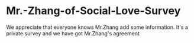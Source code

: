 # Mr.-Zhang-of-Social-Love-Survey
We appreciate that everyone knows Mr.Zhang add some information.
It's a private survey and we have got Mr.Zhang's agreement
